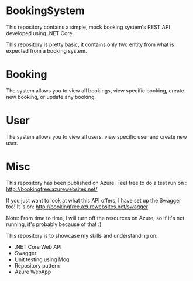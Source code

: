 # BookingSystem
This repository contains a simple, mock booking system's REST API developed using .NET Core.

This repository is pretty basic, it contains only two entity from what is expected from a booking system.
# Booking
The system allows you to view all bookings, view specific booking, create new booking, or update any booking.

# User
The system allows you to view all users, view specific user and create new user.

# Misc
This repository has been published on Azure. Feel free to do a test run on : http://bookingfree.azurewebsites.net/

If you just want to look at what this API offers, I have set up the Swagger too! It is on: http://bookingfree.azurewebsites.net/swagger

Note:
From time to time, I will turn off the resources on Azure, so if it's not running, it's probably because of that :)

This repository is to showcase my skills and understanding on:
- .NET Core Web API
- Swagger
- Unit testing using Moq
- Repository pattern
- Azure WebApp
